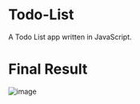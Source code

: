 # Todo-List

A Todo List app written in JavaScript.

# Final Result

![image](https://user-images.githubusercontent.com/61896414/174651027-ea1d7221-8eb3-4b87-80cb-8ffbac4386e4.png)
